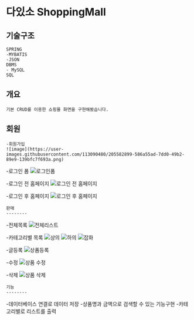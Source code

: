 # 다있소 ShoppingMall 
기술구조
--------
```
SPRING
-MYBATIS
-JSON
DBMS 
- MySQL
SQL
```
개요
--------
```
기본 CRUD를 이용한 쇼핑몰 화면을 구현해봤습니다.
```

회원
--------
```
-회원가입
![image](https://user-images.githubusercontent.com/113090480/205582899-586a55ad-7dd0-49b2-89e9-139bfc7f693a.png)
```
-로그인 폼
![로그인폼](https://user-images.githubusercontent.com/113090480/205570391-48dbbab1-ff64-4092-80eb-c4aeeb9fbe84.png)

-로그인 전 홈페이지
![로그인 전 홈페이지](https://user-images.githubusercontent.com/113090480/205568693-e9c13867-069c-4aba-84a9-f55b2def9cdd.png)

-로그인 후 홈페이지
![로그인 후 홈페이지](https://user-images.githubusercontent.com/113090480/205570384-aede2d18-03dd-4639-bbee-2157633c43f4.png)

```
판매
--------
```
-전체목록
![전체리스트](https://user-images.githubusercontent.com/113090480/205570415-42757290-7669-4fa4-b2e4-b208cbe36c46.png)

-카테고리별 목록
![상의](https://user-images.githubusercontent.com/113090480/205570396-be263a52-59d5-4c2b-b433-ed930a7ab18a.png)
![하의](https://user-images.githubusercontent.com/113090480/205570420-0b2d372d-41fe-4912-b9f0-848c8e5e5092.png)
![잡화](https://user-images.githubusercontent.com/113090480/205570411-63a2cbb1-6842-4a31-a068-684187c6001c.png)

-글등록
![상품등록](https://user-images.githubusercontent.com/113090480/205570409-173f2f5f-a32a-44a3-bef1-80ed5e53f791.png)

-수정
![상품 수정](https://user-images.githubusercontent.com/113090480/205570404-aaeb031b-756a-43d9-96b6-ef390406e3bd.png)

-삭제
![상품 삭제](https://user-images.githubusercontent.com/113090480/205570399-460bbb88-3037-4696-8753-53194dd444d0.png)

```
기능
--------
```
-데이터베이스 연결로 데이터 저장
-상품명과 금액으로 검색할 수 있는 기능구현
-카테고리별로 리스트를 출력
